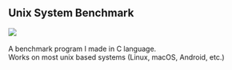 ## Unix System Benchmark

<img src="https://img.shields.io/badge/c-%2300599C.svg?&style=for-the-badge&logo=c&logoColor=white" /> 
<br>
<img scr="https://img.shields.io/badge/Linux-FCC624?style=for-the-badge&logo=linux&logoColor=black" />
<img scr="https://img.shields.io/badge/Arch_Linux-1793D1?style=for-the-badge&logo=arch-linux&logoColor=white" />
<img scr="https://img.shields.io/badge/Android-3DDC84?style=for-the-badge&logo=android&logoColor=white" />
<br>
<img scr="https://img.shields.io/badge/Visual_Studio_Code-0078D4?style=for-the-badge&logo=visual%20studio%20code&logoColor=white" />


<br>
A benchmark program I made in C language.
<br>
Works on most unix based systems (Linux, macOS, Android, etc.)